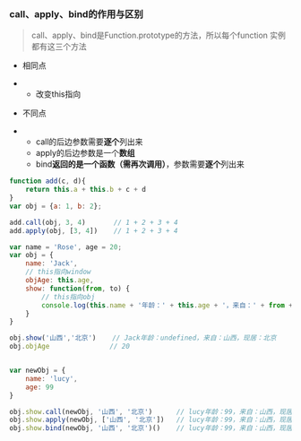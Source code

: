 ### call、apply、bind的作用与区别

> call、apply、bind是Function.prototype的方法，所以每个function 实例都有这三个方法

* 相同点

* * 改变this指向
* 不同点

* * call的后边参数需要**逐个**列出来
  * apply的后边参数是一个**数组**
  * bind**返回的是一个函数（需再次调用）**，参数需要**逐个**列出来

```js
function add(c, d){
    return this.a + this.b + c + d
}
var obj = {a: 1, b: 2};

add.call(obj, 3, 4)       // 1 + 2 + 3 + 4
add.apply(obj, [3, 4])    // 1 + 2 + 3 + 4
```

```js
var name = 'Rose', age = 20;
var obj = {
    name: 'Jack',
    // this指向window
    objAge: this.age,
    show: function(from, to) {
        // this指向obj
        console.log(this.name + '年龄：' + this.age + '，来自：' + from + '，现居：' + to)
    }
}

obj.show('山西','北京')    // Jack年龄：undefined，来自：山西，现居：北京
obj.objAge               // 20


var newObj = {
    name: 'lucy',
    age: 99
}

obj.show.call(newObj, '山西', '北京')      // lucy年龄：99，来自：山西，现居：北京
obj.show.apply(newObj, ['山西', '北京'])   // lucy年龄：99，来自：山西，现居：北京
obj.show.bind(newObj, '山西', '北京')()    // lucy年龄：99，来自：山西，现居：北京
```



